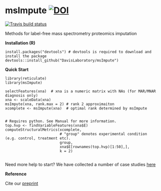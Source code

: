 # msImpute [![DOI](https://zenodo.org/badge/239129382.svg)](https://zenodo.org/badge/latestdoi/239129382)
<!-- badges: start -->
[![Travis build status](https://travis-ci.org/DavisLaboratory/msImpute.svg?branch=master)](https://travis-ci.org/DavisLaboratory/msImpute)
<!-- badges: end -->

Methods for label-free mass spectrometry proteomics imputation

**Installation (R)**

```
install.packages("devtools") # devtools is required to download and install the package
devtools::install_github("DavisLaboratory/msImpute")
```

**Quick Start**

```
library(reticulate)
library(msImpute)

selectFeatures(xna)  # xna is a numeric matrix with NAs (for MAR/MNAR diagnosis only)
xna <- scaleData(xna) 
msImpute(xna, rank.max = 2) # rank 2 approximaiton
xcomplete <- msImpute(xna)  # optimal rank determined by msImpute


# Requires python. See Manual for more information.
top.hvp <- findVariableFeatures(xna$E)
computeStructuralMetrics(xcomplete, 
                         # "group" denotes experimental condition (e.g. control, treatment etc).
                         group, 
                         xna$E[rownames(top.hvp)[1:50],], 
                         k = 2) 


```

Need more help to start? We have collected a number of case studies [here](https://github.com/soroorh/proteomicscasestudies/blob/master/msImpute_user_guide.pdf)


**Reference**

Cite our [preprint](https://www.biorxiv.org/content/10.1101/2020.08.12.248963v1)

